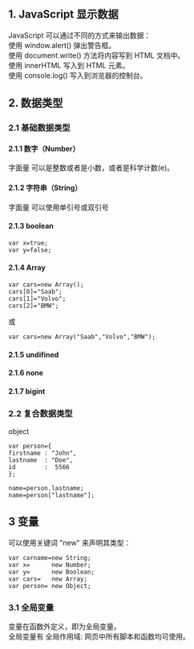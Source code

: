 ## 1. JavaScript 显示数据
JavaScript 可以通过不同的方式来输出数据：<br>
使用 window.alert() 弹出警告框。<br>
使用 document.write() 方法将内容写到 HTML 文档中。<br>
使用 innerHTML 写入到 HTML 元素。<br>
使用 console.log() 写入到浏览器的控制台。<br>

## 2. 数据类型
### 2.1 基础数据类型
#### 2.1.1 数字（Number）
字面量 可以是整数或者是小数，或者是科学计数(e)。
#### 2.1.2 字符串（String）
字面量 可以使用单引号或双引号
#### 2.1.3 boolean
```
var x=true;
var y=false;
```
#### 2.1.4 Array
```
var cars=new Array();
cars[0]="Saab";
cars[1]="Volvo";
cars[2]="BMW";
```
或
```
var cars=new Array("Saab","Volvo","BMW");
```
#### 2.1.5 undifined
#### 2.1.6 none
#### 2.1.7 bigint

### 2.2 复合数据类型
object
```
var person={
firstname : "John",
lastname  : "Doe",
id        :  5566
};
```
```
name=person.lastname;
name=person["lastname"];
```
## 3 变量
可以使用关键词 "new" 来声明其类型：
```
var carname=new String;
var x=      new Number;
var y=      new Boolean;
var cars=   new Array;
var person= new Object;
```
### 3.1 全局变量
变量在函数外定义，即为全局变量。<br>
全局变量有 全局作用域: 网页中所有脚本和函数均可使用。<br>
